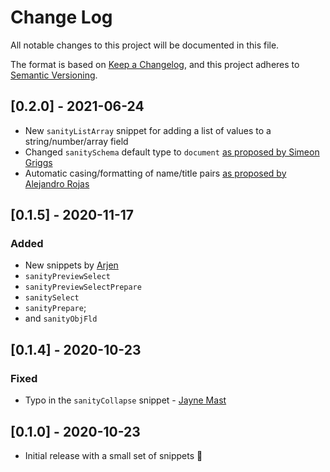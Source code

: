 # Change Log

All notable changes to this project will be documented in this file.

The format is based on [Keep a Changelog](https://keepachangelog.com/en/1.0.0/),
and this project adheres to [Semantic Versioning](https://semver.org/spec/v2.0.0.html).

## [0.2.0] - 2021-06-24
- New `sanityListArray` snippet for adding a list of values to a string/number/array field
- Changed `sanitySchema` default type to `document` [as proposed by Simeon Griggs](https://github.com/hdoro/sanity-snippets/pull/6)
- Automatic casing/formatting of name/title pairs [as proposed by Alejandro Rojas](https://github.com/hdoro/sanity-snippets/issues/4)

## [0.1.5] - 2020-11-17

### Added
- New snippets by [Arjen](https://github.com/Aratramba)
 - `sanityPreviewSelect`
 - `sanityPreviewSelectPrepare`
 - `sanitySelect`
 - `sanityPrepare`;
 - and  `sanityObjFld` 

## [0.1.4] - 2020-10-23

### Fixed
- Typo in the `sanityCollapse` snippet - [Jayne Mast](https://github.com/jayne-mast)

## [0.1.0] - 2020-10-23

- Initial release with a small set of snippets 🎉